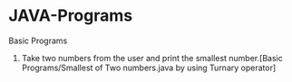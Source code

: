 # JAVA-Programs
Basic Programs
1. Take two numbers from the user and print the smallest number.[Basic Programs/Smallest of Two numbers.java by using Turnary operator]
